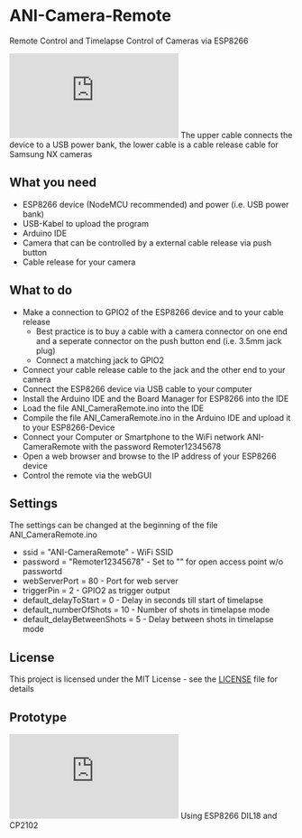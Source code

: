 # ANI-Camera-Remote
Remote Control and Timelapse Control of Cameras via ESP8266

![First Remoter](http://smss.de/BK/index.php?cmd=image&sfpg=VmVyc2NoaWVkZW5lcy8qUmVtb3Rlcl9mZXJ0aWcuanBnKmI1NTRiMjFlZDllNTA1MWRlNDFiODRmY2E3OGRkZWI3MThkMjU0NWY4NWJjOGFmYmQ0ZTdkY2QyZTIzMGNlZTk)
The upper cable connects the device to a USB power bank, the lower cable is a cable release cable for Samsung NX cameras

What you need
-
* ESP8266 device (NodeMCU recommended) and power (i.e. USB power bank)
* USB-Kabel to upload the program
* Arduino IDE
* Camera that can be controlled by a external cable release via push button
* Cable release for your camera

What to do
-
* Make a connection to GPIO2 of the ESP8266 device and to your cable release 
  * Best practice is to buy a cable with a camera connector on one end and a seperate connector on the push button end (i.e. 3.5mm jack plug)
  * Connect a matching jack to GPIO2
* Connect your cable release cable to the jack and the other end to your camera  
* Connect the ESP8266 device via USB cable to your computer
* Install the Arduino IDE and the Board Manager for ESP8266 into the IDE
* Load the file ANI_CameraRemote.ino into the IDE
* Compile the file ANI_CameraRemote.ino in the Arduino IDE and upload it to your ESP8266-Device
* Connect your Computer or Smartphone to the WiFi network ANI-CameraRemote with the password Remoter12345678
* Open a web browser and browse to the IP address of your ESP8266 device
* Control the remote via the webGUI

Settings
-
The settings can be changed at the beginning of the file ANI_CameraRemote.ino
* ssid = "ANI-CameraRemote" - WiFi SSID
* password = "Remoter12345678" - Set to "" for open access point w/o passwortd
* webServerPort = 80 - Port for web server
* triggerPin = 2 - GPIO2 as trigger output
* default_delayToStart = 0 - Delay in seconds till start of timelapse
* default_numberOfShots = 10 - Number of shots in timelapse mode
* default_delayBetweenShots = 5 - Delay between shots in timelapse mode

License
-
This project is licensed under the MIT License - see the [LICENSE](LICENSE) file for details

Prototype
-
![Prototype](http://smss.de/BK/index.php?cmd=image&sfpg=VmVyc2NoaWVkZW5lcy8qUmVtb3Rlcl9Qcm90b3R5cC5qcGcqOGZkOWY1NjFmYjRiOGY5ODdhMWI4OTdlNGZiNzkzNzYwN2I1MTMwNzFkNDUxYjBjZTBmZjhmOThiMzg4MmViYg)
Using ESP8266 DIL18 and CP2102
